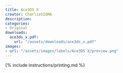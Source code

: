 ```yaml
---
title: Ace3DS X
creator: CharlieSIGMA
description:
categories:
- Original
downloads:
  ace3ds_x.pdf:
    url: "/assets/downloads/ace3ds_x.pdf"
images:
- url: "/assets/images/labels/Ace3DS X/preview.png"
---
```


{% include instructions/printing.md %}